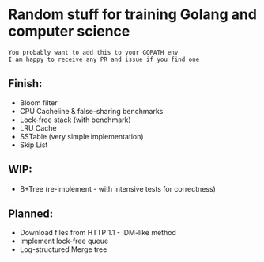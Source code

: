 # Random stuff for training Golang and computer science

```
You probably want to add this to your GOPATH env
I am happy to receive any PR and issue if you find one
```

## Finish:
- Bloom filter
- CPU Cacheline & false-sharing benchmarks
- Lock-free stack (with benchmark)
- LRU Cache
- SSTable (very simple implementation)
- Skip List

## WIP:
- B+Tree (re-implement - with intensive tests for correctness)

## Planned:
- Download files from HTTP 1.1 - IDM-like method
- Implement lock-free queue
- Log-structured Merge tree